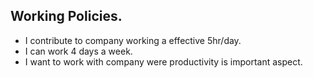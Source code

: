 
## Working Policies.

 - I contribute to company working a effective 5hr/day.
 - I can work 4 days a week.
 - I want to work with company were productivity is important aspect.
